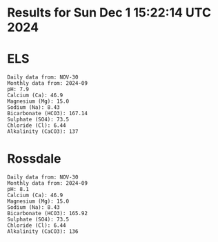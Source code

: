 # Results for Sun Dec  1 15:22:14 UTC 2024
# ELS
```
Daily data from: NOV-30
Monthly data from: 2024-09
pH: 7.9
Calcium (Ca): 46.9
Magnesium (Mg): 15.0
Sodium (Na): 8.43
Bicarbonate (HCO3): 167.14
Sulphate (SO4): 73.5
Chloride (Cl): 6.44
Alkalinity (CaCO3): 137
```
# Rossdale
```
Daily data from: NOV-30
Monthly data from: 2024-09
pH: 8.1
Calcium (Ca): 46.9
Magnesium (Mg): 15.0
Sodium (Na): 8.43
Bicarbonate (HCO3): 165.92
Sulphate (SO4): 73.5
Chloride (Cl): 6.44
Alkalinity (CaCO3): 136
```
